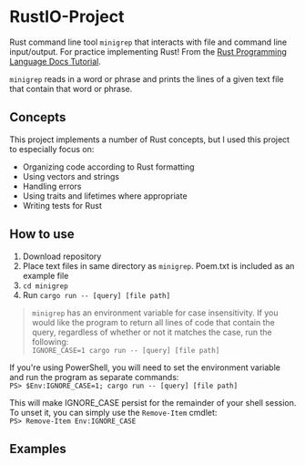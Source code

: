 # RustIO-Project
Rust command line tool `minigrep` that interacts with file and command line input/output. For practice implementing Rust! From the [Rust Programming Language Docs Tutorial](https://doc.rust-lang.org/book/ch12-00-an-io-project.html).  

`minigrep` reads in a word or phrase and prints the lines of a given text file that contain that word or phrase. 

## Concepts
This project implements a number of Rust concepts, but I used this project to especially focus on:
* Organizing code according to Rust formatting
* Using vectors and strings
* Handling errors
* Using traits and lifetimes where appropriate
* Writing tests for Rust

## How to use

1. Download repository
2. Place text files in same directory as `minigrep`. Poem.txt is included as an example file
3. `cd minigrep`
4. Run `cargo run -- [query] [file path]`

> `minigrep` has an environment variable for case insensitivity. If you would like the program to return all lines of code that contain the query, regardless of whether or not it matches the case, run the following:  
> `IGNORE_CASE=1 cargo run -- [query] [file path]`    

 If you're using PowerShell, you will need to set the environment variable and run the program as separate commands:  
 `PS> $Env:IGNORE_CASE=1; cargo run -- [query] [file path]`  

 This will make IGNORE_CASE persist for the remainder of your shell session. To unset it, you can simply use the `Remove-Item` cmdlet:  
 `PS> Remove-Item Env:IGNORE_CASE`

## Examples